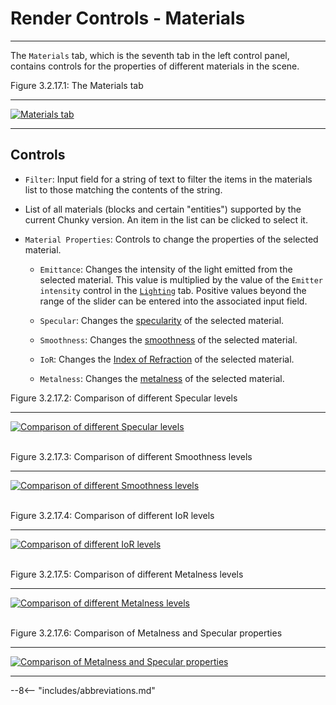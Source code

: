 # Render Controls - Materials

---

The `Materials` tab, which is the seventh tab in the left control panel, contains controls for the properties of different materials in the scene.

<div class="figure" id="figure-3-2-17-1">
  <p class="figure">
  Figure 3.2.17.1: The Materials tab
  </p>
  <hr>
  <a href="../../../../img/user_interface/render_controls/materials_tab.png">
  <img class="figure" src="../../../../img/user_interface/render_controls/materials_tab.png" alt="Materials tab">
  </a>
</div>

---

## Controls

- `Filter`: Input field for a string of text to filter the items in the materials list to those matching the contents of the string.

- List of all materials (blocks and certain "entities") supported by the current Chunky version. An item in the list can be clicked to select it.

- `Material Properties`: Controls to change the properties of the selected material.

    - `Emittance`: Changes the intensity of the light emitted from the selected material. This value is multiplied by the value of the `Emitter intensity` control in the [`Lighting`](../lighting#controls) tab. Positive values beyond the range of the slider can be entered into the associated input field.

    - `Specular`: Changes the [specularity](../../../introduction/material_properties#specular) of the selected material.

    - `Smoothness`: Changes the [smoothness](../../../introduction/material_properties#smoothness) of the selected material.

    - `IoR`: Changes the [Index of Refraction](../../../introduction/material_properties#index-of-refraction-ior) of the selected material.

    - `Metalness`: Changes the [metalness](../../../introduction/material_properties#metalness) of the selected material.

<div class="figure" id="figure-3-2-17-2">
  <p class="figure">
  Figure 3.2.17.2: Comparison of different Specular levels
  </p>
  <hr>
  <a href="../../../../img/examples/render_controls/materials/specular_comparison.png">
  <img class="figure" src="../../../../img/examples/render_controls/materials/specular_comparison.png" alt="Comparison of different Specular levels">
  </a>
</div>
<br>

<div class="figure" id="figure-3-2-17-3">
  <p class="figure">
  Figure 3.2.17.3: Comparison of different Smoothness levels
  </p>
  <hr>
  <a href="../../../../img/examples/render_controls/materials/smoothness_comparison.png">
  <img class="figure" src="../../../../img/examples/render_controls/materials/smoothness_comparison.png" alt="Comparison of different Smoothness levels">
  </a>
</div>
<br>

<div class="figure" id="figure-3-2-17-4">
  <p class="figure">
  Figure 3.2.17.4: Comparison of different IoR levels
  </p>
  <hr>
  <a href="../../../../img/examples/render_controls/materials/ior_comparison.png">
  <img class="figure" src="../../../../img/examples/render_controls/materials/ior_comparison.png" alt="Comparison of different IoR levels">
  </a>
</div>
<br>

<div class="figure" id="figure-3-2-17-5">
  <p class="figure">
  Figure 3.2.17.5: Comparison of different Metalness levels
  </p>
  <hr>
  <a href="../../../../img/examples/render_controls/materials/metalness_comparison.png">
  <img class="figure" src="../../../../img/examples/render_controls/materials/metalness_comparison.png" alt="Comparison of different Metalness levels">
  </a>
</div>
<br>

<div class="figure" id="figure-3-2-17-6">
  <p class="figure">
  Figure 3.2.17.6: Comparison of Metalness and Specular properties
  </p>
  <hr>
  <a href="../../../../img/examples/render_controls/materials/metalness_specular_comparison.png">
  <img class="figure" src="../../../../img/examples/render_controls/materials/metalness_specular_comparison.png" alt="Comparison of Metalness and Specular properties">
  </a>
</div>

---

--8<-- "includes/abbreviations.md"
